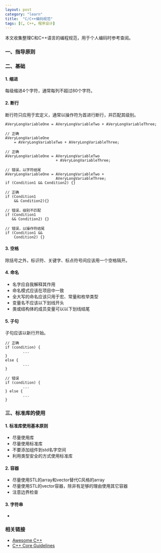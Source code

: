 ```yaml
---
layout: post
category: "learn"
title:  "C/C++编码规范"
tags: [C, C++, 程序设计]
---
```


本文收集整理C和C++语言的编程规范，用于个人编码时参考查阅。

### 一、指导原则

### 二、基础

#### 1. 缩进

每级缩进4个字符，通常每列不超过80个字符。

#### 2. 断行

断行符只应用于宏定义，通常以操作符为首进行断行，并匹配其级别。

```
AVeryLongVariableOne = AVeryLongVariableTwo + AVeryLongVariableThree;

// 正确
AVeryLongVariableOne
    = AVeryLongVariableTwo + AVeryLongVariableThree;

// 正确
AVeryLongVariableOne = AVeryLongVariableTwo
                       + AVeryLongVariableThree;

// 错误，以字符结尾
AVeryLongVariableOne = AVeryLongVariableTwo +
                       AVeryLongVariableThree;
if (Condition1 && Condition2) {}

// 正确
if (Condition1
    && Condition2){}

// 错误，级别不匹配
if (Condition1
   && Condition2) {}

// 错误，以操作符结尾
if (Condition1 &&
    Condition2) {}
```

#### 3. 空格
除括号之外，标识符、关键字、标点符号间应该用一个空格隔开。

#### 4. 命名
* 名字应自我解释其作用
* 命名模式应该在项目中一致
* 全大写的命名应该只用于宏、常量和枚举类型
* 变量名不应该以下划线开头
* 类或结构体的成员变量可以以下划线结尾

#### 5. 子句
子句应该以新行开始。

```
// 正确
if (condition) {
        ...
}
else {
        ...
}

// 错误
if (condition) {
        ...
} else {
        ...
}
```

### 三、标准库的使用
#### 1. 标准库使用基本原则
* 尽量使用库
* 尽量使用标准库
* 不要添加组件到std名字空间
* 利用类型安全的方式使用标准库

#### 2. 容器
* 尽量使用STL的array和vector替代C风格的array
* 尽量使用STL的vector容器，除非有足够的理由使用其它容器
* 注意边界检查

#### 3. 字符串
* 

### 相关链接
* [Awesome C++](https://github.com/fffaraz/awesome-cpp)
* [C++ Core Guidelines](https://github.com/isocpp/CppCoreGuidelines/blob/master/CppCoreGuidelines.md)
